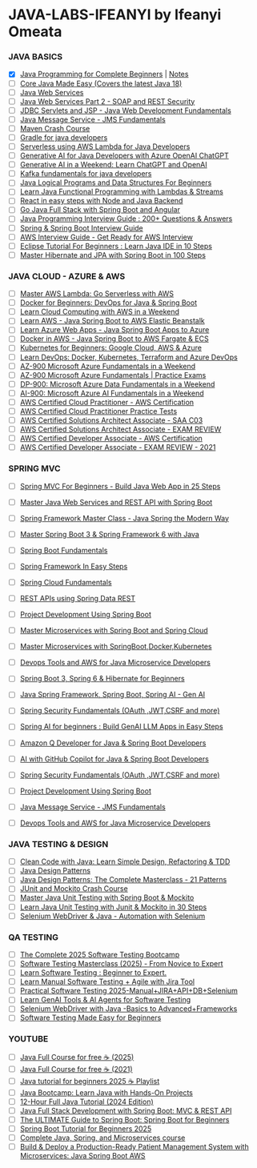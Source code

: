 # JAVA-LABS-IFEANYI by Ifeanyi Omeata

### JAVA BASICS

- [x] [Java Programming for Complete Beginners](https://www.udemy.com/course/java-programming-tutorial-for-beginners) | [Notes](https://github.com/omeatai/JAVA-LABS-IFEANYI/blob/main/labs/1.md)
- [ ] [Core Java Made Easy (Covers the latest Java 18)](https://www.udemy.com/course/corejavamadeeasy)
- [ ] [Java Web Services](https://www.udemy.com/course/java-web-services/)
- [ ] [Java Web Services Part 2 - SOAP and REST Security](https://www.udemy.com/course/javawebservicespart2/)
- [ ] [JDBC Servlets and JSP - Java Web Development Fundamentals](https://www.udemy.com/course/jdbcservletsandjsp/)
- [ ] [Java Message Service - JMS Fundamentals](https://www.udemy.com/course/java-message-service-jms-fundamentals/)
- [ ] [Maven Crash Course](https://www.udemy.com/course/mavencrashcourse)
- [ ] [Gradle for java developers](https://www.udemy.com/course/gradle-for-java-developers/)
- [ ] [Serverless using AWS Lambda for Java Developers](https://www.udemy.com/course/serverless-programming-using-aws-lambda-for-java-developers)
- [ ] [Generative AI for Java Developers with Azure OpenAI ChatGPT](https://www.udemy.com/course/generative-ai-for-java-developers-with-azure-openai/)
- [ ] [Generative AI in a Weekend: Learn ChatGPT and OpenAI](https://www.udemy.com/course/generative-ai-with-chatgpt-and-openai-api/)
- [ ] [Kafka fundamentals for java developers](https://www.udemy.com/course/kafka-fundamentals-for-java-developers/)
- [ ] [Java Logical Programs and Data Structures For Beginners](https://www.udemy.com/course/java-logical-programs/)
- [ ] [Learn Java Functional Programming with Lambdas & Streams](https://www.udemy.com/course/functional-programming-with-java/)
- [ ] [React in easy steps with Node and Java Backend](https://www.udemy.com/course/reactjs-in-easy-steps/)
- [ ] [Go Java Full Stack with Spring Boot and Angular](https://www.udemy.com/course/full-stack-application-development-with-spring-boot-and-angular/)
- [ ] [Java Programming Interview Guide : 200+ Questions & Answers](https://www.udemy.com/course/java-interview-questions-and-answers/)
- [ ] [Spring & Spring Boot Interview Guide](https://www.udemy.com/course/spring-interview-questions-and-answers/)
- [ ] [AWS Interview Guide - Get Ready for AWS Interview](https://www.udemy.com/course/aws-interview-questions-answers/)
- [ ] [Eclipse Tutorial For Beginners : Learn Java IDE in 10 Steps](https://www.udemy.com/course/eclipse-java-tutorial-for-beginners/)
- [ ] [Master Hibernate and JPA with Spring Boot in 100 Steps](https://www.udemy.com/course/hibernate-jpa-tutorial-for-beginners-in-100-steps/)

### JAVA CLOUD - AZURE & AWS

- [ ] [Master AWS Lambda: Go Serverless with AWS](https://www.udemy.com/course/serverless-tutorial-aws-lambda-and-azure-functions/)
- [ ] [Docker for Beginners: DevOps for Java & Spring Boot](https://www.udemy.com/course/docker-course-with-java-and-spring-boot-for-beginners/)
- [ ] [Learn Cloud Computing with AWS in a Weekend](https://www.udemy.com/course/cloud-computing-aws/)
- [ ] [Learn AWS - Java Spring Boot to AWS Elastic Beanstalk](https://www.udemy.com/course/deploy-java-spring-boot-to-aws-amazon-web-service/)
- [ ] [Learn Azure Web Apps - Java Spring Boot Apps to Azure](https://www.udemy.com/course/deploy-spring-boot-to-azure/)
- [ ] [Docker in AWS - Java Spring Boot to AWS Fargate & ECS](https://www.udemy.com/course/deploy-spring-microservices-to-aws-with-ecs-and-aws-fargate/)
- [ ] [Kubernetes for Beginners: Google Cloud, AWS & Azure](https://www.udemy.com/course/kubernetes-crash-course-for-java-developers/)
- [ ] [Learn DevOps: Docker, Kubernetes, Terraform and Azure DevOps](https://www.udemy.com/course/devops-with-docker-kubernetes-and-azure-devops/)
- [ ] [AZ-900 Microsoft Azure Fundamentals in a Weekend](https://www.udemy.com/course/azure-certification-az-900-azure-fundamentals/)
- [ ] [AZ-900 Microsoft Azure Fundamentals | Practice Exams](https://www.udemy.com/course/az-900-microsoft-azure-fundamentals-practice-exams-tests/)
- [ ] [DP-900: Microsoft Azure Data Fundamentals in a Weekend](https://www.udemy.com/course/dp-900-azure-data-fundamentals-certification/)
- [ ] [AI-900: Microsoft Azure AI Fundamentals in a Weekend](https://www.udemy.com/course/azure-ai-900-azure-ai-fundamentals/)
- [ ] [AWS Certified Cloud Practitioner - AWS Certification](https://www.udemy.com/course/aws-certified-cloud-practitioner-step-by-step/)
- [ ] [AWS Certified Cloud Practitioner Practice Tests](https://www.udemy.com/course/aws-certified-cloud-practitioner-5-practice-tests/)
- [ ] [AWS Certified Solutions Architect Associate - SAA C03](https://www.udemy.com/course/aws-certified-solutions-architect-associate-step-by-step/)
- [ ] [AWS Certified Solutions Architect Associate - EXAM REVIEW](https://www.udemy.com/course/exam-aws-certified-solution-architect-associate/)
- [ ] [AWS Certified Developer Associate - AWS Certification](https://www.udemy.com/course/aws-certified-developer-associate-step-by-step/)
- [ ] [AWS Certified Developer Associate - EXAM REVIEW - 2021](https://www.udemy.com/course/new-exam-review-aws-certified-developer-associate/)

### SPRING MVC

- [ ] [Spring MVC For Beginners - Build Java Web App in 25 Steps](https://www.udemy.com/course/spring-mvc-tutorial-for-beginners-step-by-step/)
- [ ] [Master Java Web Services and REST API with Spring Boot](https://www.udemy.com/course/spring-web-services-tutorial/)
- [ ] [Spring Framework Master Class - Java Spring the Modern Way](https://www.udemy.com/course/spring-tutorial-for-beginners/)
- [ ] [Master Spring Boot 3 & Spring Framework 6 with Java](https://www.udemy.com/course/spring-boot-and-spring-framework-tutorial-for-beginners/)
- [ ] [Spring Boot Fundamentals](https://www.udemy.com/course/springbootfundamentals/)
- [ ] [Spring Framework In Easy Steps](https://www.udemy.com/course/springframeworkineasysteps/)
- [ ] [Spring Cloud Fundamentals](https://www.udemy.com/course/spring-cloud-fundamentals/)
- [ ] [REST APIs using Spring Data REST](https://www.udemy.com/course/microservices-rest-apis-using-spring-data-rest/)
- [ ] [Project Development Using Spring Boot](https://www.udemy.com/course/end-to-end-java-project-development-using-spring-boot/)
- [ ] [Master Microservices with Spring Boot and Spring Cloud](https://www.udemy.com/course/microservices-with-spring-boot-and-spring-cloud/)
- [ ] [Master Microservices with SpringBoot,Docker,Kubernetes](https://www.udemy.com/course/master-microservices-with-spring-docker-kubernetes/)
- [ ] [Devops Tools and AWS for Java Microservice Developers](https://www.udemy.com/course/devops-tools-and-aws-for-java-microservice-developers/)
- [ ] [Spring Boot 3, Spring 6 & Hibernate for Beginners](https://www.udemy.com/course/spring-hibernate-tutorial/)
- [ ] [Java Spring Framework, Spring Boot, Spring AI - Gen AI](https://www.udemy.com/course/spring-5-with-spring-boot-2/)
- [ ] [Spring Security Fundamentals (OAuth ,JWT,CSRF and more)](https://www.udemy.com/course/spring-security-fundamentals/)
- [ ] [Spring AI for beginners : Build GenAI LLM Apps in Easy Steps](https://www.udemy.com/course/spring-ai-for-beginners-build-genai-llm-apps-in-easy-steps/)
- [ ] [Amazon Q Developer for Java & Spring Boot Developers](https://www.udemy.com/course/amazon-q-developer-for-java-spring-boot-developers/)
- [ ] [AI with GitHub Copilot for Java & Spring Boot Developers](https://www.udemy.com/course/mastering-github-copilot-for-java-spring-boot-developers/)
- [ ] [Spring Security Fundamentals (OAuth ,JWT,CSRF and more)](https://www.udemy.com/course/spring-security-fundamentals/)
- [ ] [Project Development Using Spring Boot](https://www.udemy.com/course/end-to-end-java-project-development-using-spring-boot/)
- [ ] [Java Message Service - JMS Fundamentals](https://www.udemy.com/course/java-message-service-jms-fundamentals/)
- [ ] [Devops Tools and AWS for Java Microservice Developers](https://www.udemy.com/course/devops-tools-and-aws-for-java-microservice-developers/)


### JAVA TESTING & DESIGN

- [ ] [Clean Code with Java: Learn Simple Design, Refactoring & TDD](https://www.udemy.com/course/java-clean-code-with-refactoring-and-tdd/)
- [ ] [Java Design Patterns](https://www.udemy.com/course/java-design-patterns/)
- [ ] [Java Design Patterns: The Complete Masterclass - 21 Patterns](https://www.udemy.com/course/java-design-patterns-the-complete-masterclass/)
- [ ] [JUnit and Mockito Crash Course](https://www.udemy.com/course/junitandmockitocrashcourse/)
- [ ] [Master Java Unit Testing with Spring Boot & Mockito](https://www.udemy.com/course/learn-unit-testing-with-spring-boot/)
- [ ] [Learn Java Unit Testing with Junit & Mockito in 30 Steps](https://www.udemy.com/course/mockito-tutorial-with-junit-examples/)
- [ ] [Selenium WebDriver & Java - Automation with Selenium](https://www.udemy.com/course/automation-testing-with-selenium-and-java-for-beginners/)

### QA TESTING

- [ ] [The Complete 2025 Software Testing Bootcamp](https://www.udemy.com/course/testerbootcamp/)
- [ ] [Software Testing Masterclass (2025) - From Novice to Expert](https://www.udemy.com/course/software-testing-masterclass-from-novice-to-expert/)
- [ ] [Learn Software Testing : Beginner to Expert.](https://www.udemy.com/course/comprehensive-software-testing-bootcamp-beginner-to-expert/)
- [ ] [Learn Manual Software Testing + Agile with Jira Tool](https://www.udemy.com/course/learn-manual-software-testing-with-live-project-jira-tool/)
- [ ] [Practical Software Testing 2025-Manual+JIRA+API+DB+Selenium](https://www.udemy.com/course/selenium-cucumber-integration/)
- [ ] [Learn GenAI Tools & AI Agents for Software Testing](https://www.udemy.com/course/generative-ai-in-software-testing/)
- [ ] [Selenium WebDriver with Java -Basics to Advanced+Frameworks](https://www.udemy.com/course/selenium-real-time-examplesinterview-questions/)
- [ ] [Software Testing Made Easy for Beginners](https://www.udemy.com/course/software-testing-made-easy/)

### YOUTUBE

- [ ] [Java Full Course for free ☕ (2025)](https://www.youtube.com/watch?v=xTtL8E4LzTQ)
- [ ] [Java Full Course for free ☕ (2021)](https://www.youtube.com/watch?v=xk4_1vDrzzo)
- [ ] [Java tutorial for beginners 2025 ☕ Playlist](https://www.youtube.com/playlist?list=PLZPZq0r_RZOOj_NOZYq_R2PECIMglLemc)
- [ ] [Java Bootcamp: Learn Java with Hands-On Projects](https://www.youtube.com/watch?v=PWMuZqxtJK4)
- [ ] [12-Hour Full Java Tutorial (2024 Edition)](https://www.youtube.com/watch?v=i0uDfudnrCc)
- [ ] [Java Full Stack Development with Spring Boot: MVC & REST API](https://www.youtube.com/watch?v=8s1dYvV3TPo)
- [ ] [The ULTIMATE Guide to Spring Boot: Spring Boot for Beginners](https://www.youtube.com/watch?v=Nv2DERaMx-4)
- [ ] [Spring Boot Tutorial for Beginners 2025](https://www.youtube.com/watch?v=gJrjgg1KVL4)
- [ ] [Complete Java, Spring, and Microservices course](https://www.youtube.com/playlist?list=PLsyeobzWxl7q6oUFts2erdot6jxF_lisP)
- [ ] [Build & Deploy a Production-Ready Patient Management System with Microservices: Java Spring Boot AWS](https://www.youtube.com/watch?v=tseqdcFfTUY)
